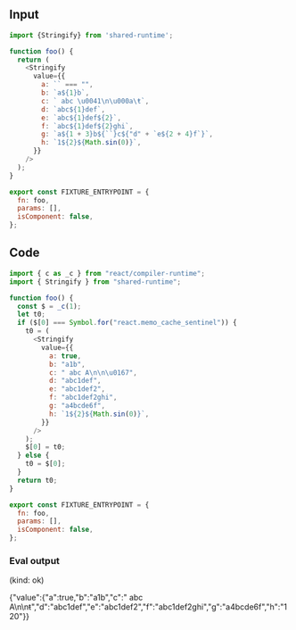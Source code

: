 
## Input

```javascript
import {Stringify} from 'shared-runtime';

function foo() {
  return (
    <Stringify
      value={{
        a: `` === "",
        b: `a${1}b`,
        c: ` abc \u0041\n\u000a\ŧ`,
        d: `abc${1}def`,
        e: `abc${1}def${2}`,
        f: `abc${1}def${2}ghi`,
        g: `a${1 + 3}b${``}c${"d" + `e${2 + 4}f`}`,
        h: `1${2}${Math.sin(0)}`,
      }}
    />
  );
}

export const FIXTURE_ENTRYPOINT = {
  fn: foo,
  params: [],
  isComponent: false,
};

```

## Code

```javascript
import { c as _c } from "react/compiler-runtime";
import { Stringify } from "shared-runtime";

function foo() {
  const $ = _c(1);
  let t0;
  if ($[0] === Symbol.for("react.memo_cache_sentinel")) {
    t0 = (
      <Stringify
        value={{
          a: true,
          b: "a1b",
          c: " abc A\n\n\u0167",
          d: "abc1def",
          e: "abc1def2",
          f: "abc1def2ghi",
          g: "a4bcde6f",
          h: `1${2}${Math.sin(0)}`,
        }}
      />
    );
    $[0] = t0;
  } else {
    t0 = $[0];
  }
  return t0;
}

export const FIXTURE_ENTRYPOINT = {
  fn: foo,
  params: [],
  isComponent: false,
};

```
      
### Eval output
(kind: ok) <div>{"value":{"a":true,"b":"a1b","c":" abc A\n\nŧ","d":"abc1def","e":"abc1def2","f":"abc1def2ghi","g":"a4bcde6f","h":"120"}}</div>
